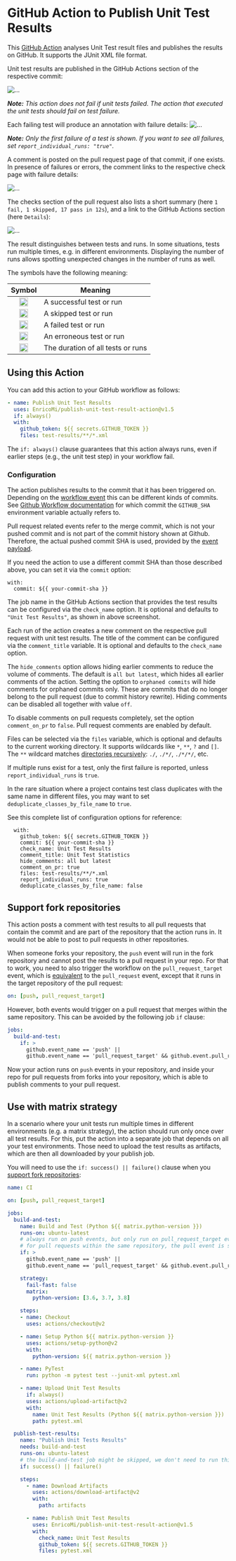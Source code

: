 # GitHub Action to Publish Unit Test Results

This [GitHub Action](https://github.com/actions) analyses Unit Test result files and
publishes the results on GitHub. It supports the JUnit XML file format.

Unit test results are published in the GitHub Actions section of the respective commit:

![...](github-checks-comment.png)

***Note:** This action does not fail if unit tests failed. The action that executed the unit tests should
fail on test failure.*

Each failing test will produce an annotation with failure details:
![...](github-checks-annotation.png)

***Note:** Only the first failure of a test is shown. If you want to see all failures, set `report_individual_runs: "true"`.*

A comment is posted on the pull request page of that commit, if one exists.
In presence of failures or errors, the comment links to the respective check page with failure details:

![...](github-pull-request-comment.png)

The checks section of the pull request also lists a short summary (here `1 fail, 1 skipped, 17 pass in 12s`),
and a link to the GitHub Actions section (here `Details`):

![...](github-pull-request-checks.png)

The result distinguishes between tests and runs. In some situations, tests run multiple times,
e.g. in different environments. Displaying the number of runs allows spotting unexpected
changes in the number of runs as well.

The symbols have the following meaning:

|Symbol|Meaning|
|:----:|-------|
|<img src="https://github.githubassets.com/images/icons/emoji/unicode/2714.png" height="20"/>|A successful test or run|
|<img src="https://github.githubassets.com/images/icons/emoji/unicode/1f4a4.png" height="20"/>|A skipped test or run|
|<img src="https://github.githubassets.com/images/icons/emoji/unicode/274c.png" height="20"/>|A failed test or run|
|<img src="https://github.githubassets.com/images/icons/emoji/unicode/1f525.png" height="20"/>|An erroneous test or run|
|<img src="https://github.githubassets.com/images/icons/emoji/unicode/23f1.png" height="20"/>|The duration of all tests or runs|

## Using this Action

You can add this action to your GitHub workflow as follows:

```yaml
- name: Publish Unit Test Results
  uses: EnricoMi/publish-unit-test-result-action@v1.5
  if: always()
  with:
    github_token: ${{ secrets.GITHUB_TOKEN }}
    files: test-results/**/*.xml
```

The `if: always()` clause guarantees that this action always runs, even if earlier steps (e.g., the unit test step) in your workflow fail.

### Configuration

The action publishes results to the commit that it has been triggered on.
Depending on the [workflow event](https://docs.github.com/en/free-pro-team@latest/actions/reference/events-that-trigger-workflows#push)
this can be different kinds of commits.
See [Github Workflow documentation](https://docs.github.com/en/free-pro-team@latest/actions/reference/events-that-trigger-workflows)
for which commit the `GITHUB_SHA` environment variable actually refers to.

Pull request related events refer to the merge commit, which is not your pushed commit and is not part of the commit history shown
at Github. Therefore, the actual pushed commit SHA is used, provided by the [event payload](https://developer.github.com/webhooks/event-payloads/#pull_request).

If you need the action to use a different commit SHA than those described above,
you can set it via the `commit` option:

```
with:
  commit: ${{ your-commit-sha }}
```

The job name in the GitHub Actions section that provides the test results can be configured via the
`check_name` option. It is optional and defaults to `"Unit Test Results"`, as shown in above screenshot.

Each run of the action creates a new comment on the respective pull request with unit test results.
The title of the comment can be configured via the `comment_title` variable.
It is optional and defaults to the `check_name` option.

The `hide_comments` option allows hiding earlier comments to reduce the volume of comments.
The default is `all but latest`, which hides all earlier comments of the action.
Setting the option to `orphaned commits` will hide comments for orphaned commits only.
These are commits that do no longer belong to the pull request (due to commit history rewrite).
Hiding comments can be disabled all together with value `off`.

To disable comments on pull requests completely, set the option `comment_on_pr` to `false`.
Pull request comments are enabled by default.

Files can be selected via the `files` variable, which is optional and defaults to the current working directory.
It supports wildcards like `*`, `**`, `?` and `[]`. The `**` wildcard matches
[directories recursively](https://docs.python.org/3/library/pathlib.html#pathlib.Path.glob): `./`, `./*/`, `./*/*/`, etc.

If multiple runs exist for a test, only the first failure is reported, unless `report_individual_runs` is `true`.

In the rare situation where a project contains test class duplicates with the same name in different files,
you may want to set `deduplicate_classes_by_file_name` to `true`.

See this complete list of configuration options for reference:
```
  with:
    github_token: ${{ secrets.GITHUB_TOKEN }}
    commit: ${{ your-commit-sha }}
    check_name: Unit Test Results
    comment_title: Unit Test Statistics
    hide_comments: all but latest
    comment_on_pr: true
    files: test-results/**/*.xml
    report_individual_runs: true
    deduplicate_classes_by_file_name: false
```

## Support fork repositories

This action posts a comment with test results to all pull requests that contain the commit and
are part of the repository that the action runs in. It would not be able to post to pull requests
in other repositories.

When someone forks your repository, the `push` event will run in the fork repository and cannot post
the results to a pull request in your repo. For that to work, you need to also trigger the workflow
on the `pull_request_target` event, which is [equivalent](https://docs.github.com/en/actions/reference/events-that-trigger-workflows#pull_request_target)
to the `pull_request` event, except that it runs in the target repository of the pull request:

```yaml
on: [push, pull_request_target]
```

However, both events would trigger on a pull request that merges within the same repository.
This can be avoided by the following job `if` clause:

```yaml
jobs:
  build-and-test:
    if: >
      github.event_name == 'push' ||
      github.event_name == 'pull_request_target' && github.event.pull_request.head.repo.full_name != github.repository
```

Now your action runs on `push` events in your repository, and inside your repo
for pull requests from forks into your repository, which is able to publish
comments to your pull request.

## Use with matrix strategy

In a scenario where your unit tests run multiple times in different environments (e.g. a matrix strategy),
the action should run only once over all test results. For this, put the action into a separate job
that depends on all your test environments. Those need to upload the test results as artifacts, which
are then all downloaded by your publish job.

You will need to use the `if: success() || failure()` clause when you [support fork repositories](#support-fork-repositories): 

```yaml
name: CI

on: [push, pull_request_target]

jobs:
  build-and-test:
    name: Build and Test (Python ${{ matrix.python-version }})
    runs-on: ubuntu-latest
    # always run on push events, but only run on pull_request_target event when pull request pulls from fork repository
    # for pull requests within the same repository, the pull event is sufficient
    if: >
      github.event_name == 'push' ||
      github.event_name == 'pull_request_target' && github.event.pull_request.head.repo.full_name != github.repository

    strategy:
      fail-fast: false
      matrix:
        python-version: [3.6, 3.7, 3.8]

    steps:
    - name: Checkout
      uses: actions/checkout@v2

    - name: Setup Python ${{ matrix.python-version }}
      uses: actions/setup-python@v2
      with:
        python-version: ${{ matrix.python-version }}

    - name: PyTest
      run: python -m pytest test --junit-xml pytest.xml

    - name: Upload Unit Test Results
      if: always()
      uses: actions/upload-artifact@v2
      with:
        name: Unit Test Results (Python ${{ matrix.python-version }})
        path: pytest.xml

  publish-test-results:
    name: "Publish Unit Tests Results"
    needs: build-and-test
    runs-on: ubuntu-latest
    # the build-and-test job might be skipped, we don't need to run this job then
    if: success() || failure()

    steps:
      - name: Download Artifacts
        uses: actions/download-artifact@v2
        with:
          path: artifacts

      - name: Publish Unit Test Results
        uses: EnricoMi/publish-unit-test-result-action@v1.5
        with:
          check_name: Unit Test Results
          github_token: ${{ secrets.GITHUB_TOKEN }}
          files: pytest.xml
```
